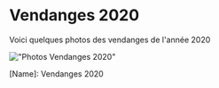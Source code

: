 # Vendanges 2020
Voici quelques photos des vendanges de l'année 2020

!["Photos Vendanges 2020"](https://static.wixstatic.com/media/32b942_9602939df79241dbba1fb3d739432581~mv2.jpg/v1/fill/w_670,h_494,fp_0.50_0.50,q_90/32b942_9602939df79241dbba1fb3d739432581~mv2.webp)

[Name]: Vendanges 2020
